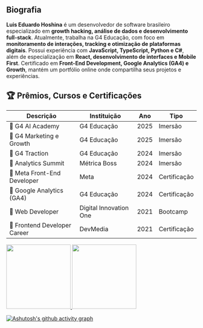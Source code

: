 ## Biografia

<div vocab="http://schema.org/" typeof="Person">
  <p property="description">
    <strong property="name">Luis Eduardo Hoshina</strong> é um <span property="jobTitle">desenvolvedor de software brasileiro</span>  
    especializado em <strong>growth hacking, análise de dados e desenvolvimento full-stack</strong>. Atualmente, trabalha na  
    <span property="worksFor" typeof="EducationalOrganization" resource="http://g4educacao.com.br">G4 Educação</span>,  
    com foco em <strong>monitoramento de interações, tracking e otimização de plataformas digitais</strong>.  
    Possui experiência com <strong>JavaScript, TypeScript, Python e C#</strong>, além de especialização em  
    <strong>React, desenvolvimento de interfaces e Mobile First</strong>.  
    Certificado em <strong>Front-End Development, Google Analytics (GA4) e Growth</strong>, mantém um portfólio online onde compartilha seus projetos e experiências.
  </p>
</div>

## 🏆 Prêmios, Cursos e Certificações

Descrição | Instituição | Ano | Tipo
--------- | ----------- | --- | ----
🏅 G4 AI Academy | G4 Educação | 2025 | Imersão
🏅 G4 Marketing e Growth | G4 Educação | 2025 | Imersão
🏅 G4 Traction | G4 Educação | 2024 | Imersão
🏅 Analytics Summit | Métrica Boss | 2024 | Imersão
🏅 Meta Front-End Developer | Meta | 2024 | Certificação
🏅 Google Analytics (GA4) | G4 Educação | 2024 | Certificação
🏅 Web Developer | Digital Innovation One | 2021 | Bootcamp
🏅 Frontend Developer Career | DevMedia | 2021 | Certificação

<div>
  <a href="https://github.com/duhoshina">
  <img height="170cm" src="https://github-readme-stats.vercel.app/api/top-langs/?username=duhoshina&layout=compact&langs_count=7&theme=dark"/>
  <img height="170cm" src="https://github-readme-stats.vercel.app/api?username=duhoshina&show_icons=true&theme=dark&include_all_commits=true&account_private=true"/>
</div>

[![Ashutosh's github activity graph](https://github-readme-activity-graph.vercel.app/graph?username=duhoshina&bg_color=0a0c10&color=dedede&line=00ff4c&point=00d636&area=true&hide_border=true)](https://github.com/ashutosh00710/github-readme-activity-graph)
